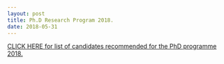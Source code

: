 ```yaml
---
layout: post
title: Ph.D Research Program 2018.
date: 2018-05-31
---
```


[CLICK HERE for list of candidates recommended for the PhD programme 2018.](http://math.iisc.ac.in/intphd2018result.html)

